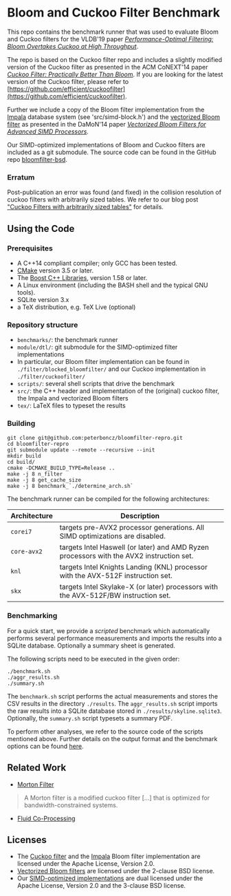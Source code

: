 Bloom and Cuckoo Filter Benchmark
=================================

This repo contains the benchmark runner that was used to evaluate
Bloom and Cuckoo filters for the VLDB'19 paper  [*Performance-Optimal Filtering:
Bloom Overtakes Cuckoo at High Throughput*](http://www.vldb.org/pvldb/vol12/p502-lang.pdf).

The repo is based on the Cuckoo filter repo and includes a slightly modified
version of the Cuckoo filter as presented in the ACM CoNEXT'14 paper
[*Cuckoo Filter: Practically Better Than Bloom*](http://www.cs.cmu.edu/~binfan/papers/conext14_cuckoofilter.pdf).
If you are looking for the latest version of the Cuckoo filter, please refer to
[https://github.com/efficient/cuckoofilter](https://github.com/efficient/cuckoofilter).

Further we include a copy of the Bloom filter implementation from the
[Impala](https://impala.apache.org/) database system (see 'src/simd-block.h')
and the [vectorized Bloom filter](http://www.cs.columbia.edu/~orestis/vbf.c)
as presented in the DaMoN'14 paper
[*Vectorized Bloom Filters for Advanced SIMD Processors*](http://www.cs.columbia.edu/~orestis/damon14.pdf).

Our SIMD-optimized implementations of Bloom and Cuckoo filters are included
as a git submodule. The source code can be found in the GitHub repo
[bloomfilter-bsd](https://github.com/peterboncz/bloomfilter-bsd).


### Erratum
Post-publication an error was found (and fixed) in the collision resolution of
cuckoo filters with arbitrarily sized tables.
We refer to our blog post
["Cuckoo Filters with arbitrarily sized tables"](https://databasearchitects.blogspot.com/2019/07/cuckoo-filters-with-arbitrarily-sized.html) for details.


Using the Code
--------------
### Prerequisites
* A C++14 compliant compiler; only GCC has been tested.
* [CMake](http://www.cmake.org/) version 3.5 or later.
* The [Boost C++ Libraries](https://www.boost.org/), version 1.58 or later.
* A Linux environment (including the BASH shell and the typical GNU tools).
* SQLite version 3.x
* a TeX distribution, e.g. TeX Live (optional)


### Repository structure
* `benchmarks/`: the benchmark runner
* `module/dtl/`: git submodule for the SIMD-optimized filter implementations
* In particular, our Bloom filter implementation can be found in `./filter/blocked_bloomfilter/` and our Cuckoo implementation in
  `./filter/cuckoofilter/`
* `scripts/`: several shell scripts that drive the benchmark
* `src/`: the C++ header and implementation of the (original) cuckoo filter, the
  Impala and vectorized Bloom filters
* `tex/`: LaTeX files to typeset the results

### Building
```
git clone git@github.com:peterboncz/bloomfilter-repro.git
cd bloomfilter-repro
git submodule update --remote --recursive --init
mkdir build
cd build/
cmake -DCMAKE_BUILD_TYPE=Release ..
make -j 8 n_filter
make -j 8 get_cache_size
make -j 8 benchmark_`./determine_arch.sh`
```
The benchmark runner can be compiled for the following architectures:

| Architecture | Description                                                                              |
| ------------ | ---------------------------------------------------------------------------------------- |
| `corei7`     | targets pre-AVX2 processor generations. All SIMD optimizations are disabled.             |
| `core-avx2`  | targets Intel Haswell (or later) and AMD Ryzen processors with the AVX2 instruction set. |
| `knl`        | targets Intel Knights Landing (KNL) processor with the AVX-512F instruction set.         |
| `skx`        | targets Intel Skylake-X (or later) processors with the AVX-512F/BW instruction set.      |

### Benchmarking

For a quick start, we provide a *scripted* benchmark which automatically
performs several performance measurements and imports the results into a
SQLite database. Optionally a summary sheet is generated.

The following scripts need to be executed in the given order:
```
./benchmark.sh
./aggr_results.sh
./summary.sh
```
The `benchmark.sh` script performs the actual measurements and stores the CSV results in
the directory `./results`.
The `aggr_results.sh` script imports the raw results into a SQLite database
stored in `./results/skyline.sqlite3`.
Optionally, the `summary.sh` script typesets a summary PDF.

To perform other analyses, we refer to the source code of the scripts
mentioned above.
Further details on the output format and
the benchmark options can be found [here](BENCHMARK.md).

Related Work
------------

* [Morton Filter](https://github.com/AMDComputeLibraries/morton_filter)
> A Morton filter is a modified cuckoo filter [...] that is optimized for bandwidth-constrained systems.

* [Fluid Co-Processing](https://github.com/t1mm3/fluid_coprocessing)




Licenses
--------

* The [Cuckoo filter](https://github.com/efficient/cuckoofilter) and the
  [Impala](https://impala.apache.org/) Bloom filter implementation are licensed
  under the Apache License, Version 2.0.
* [Vectorized Bloom filters](http://www.cs.columbia.edu/~orestis/vbf.c) are
  licensed under the 2-clause BSD license.
* Our [SIMD-optimized implementations](https://github.com/peterboncz/bloomfilter-bsd)
  are dual licensed under the Apache License, Version 2.0 and the 3-clause BSD
  license.  